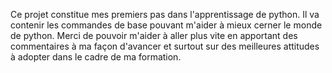 Ce projet constitue mes premiers pas dans l'apprentissage de python. Il va contenir les commandes de base pouvant m'aider à mieux cerner le monde de python. Merci de pouvoir m'aider à aller plus vite en apportant des commentaires à ma façon d'avancer et surtout sur des meilleures attitudes à adopter dans le cadre de ma formation.
